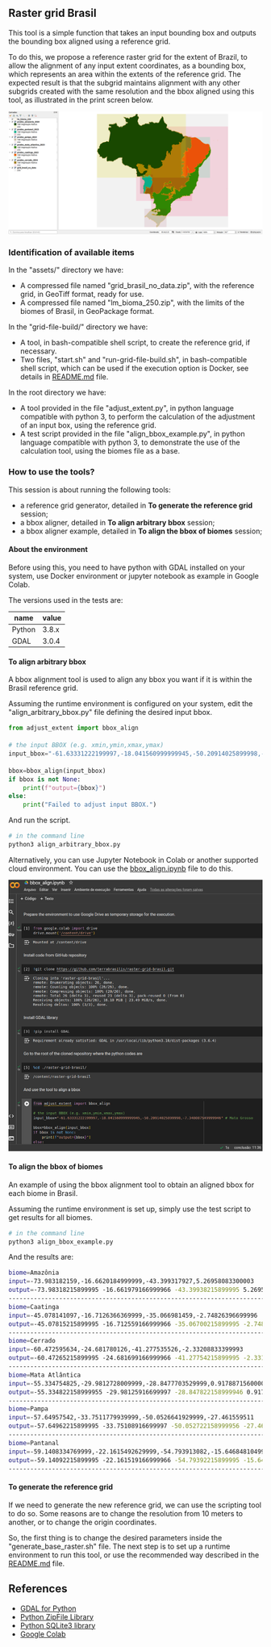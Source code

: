 ## Raster grid Brasil

This tool is a simple function that takes an input bounding box and outputs the bounding box aligned using a reference grid.

To do this, we propose a reference raster grid for the extent of Brazil, to allow the alignment of any input extent coordinates, as a bounding box, which represents an area within the extents of the reference grid. The expected result is that the subgrid maintains alignment with any other subgrids created with the same resolution and the bbox aligned using this tool, as illustrated in the print screen below.

![image](assets/grid-brasil-and-biomes.png)


### Identification of available items

In the "assets/" directory we have:

 - A compressed file named "grid_brasil_no_data.zip", with the reference grid, in GeoTiff format, ready for use.
 - A compressed file named "lm_bioma_250.zip", with the limits of the biomes of Brasil, in GeoPackage format.

In the "grid-file-build/" directory we have:

 - A tool, in bash-compatible shell script, to create the reference grid, if necessary.
 - Two files, "start.sh" and "run-grid-file-build.sh", in bash-compatible shell script, which can be used if the execution option is Docker, see details in [README.md](grid-file-build/README.md) file.

In the root directory we have:

 - A tool provided in the file "adjust_extent.py", in python language compatible with python 3, to perform the calculation of the adjustment of an input box, using the reference grid.
 - A test script provided in the file "align_bbox_example.py", in python language compatible with python 3, to demonstrate the use of the calculation tool, using the biomes file as a base.


### How to use the tools?

This session is about running the following tools:

 - a reference grid generator, detailed in **To generate the reference grid** session;
 - a bbox aligner, detailed in **To align arbitrary bbox** session;
 - a bbox aligner example, detailed in **To align the bbox of biomes** session;


#### About the environment


Before using this, you need to have python with GDAL installed on your system, use Docker environment or jupyter notebook as example in Google Colab.

The versions used in the tests are:

| name | value |
|------|-------|
| Python | 3.8.x |
| GDAL | 3.0.4 |


#### To align arbitrary bbox

A bbox alignment tool is used to align any bbox you want if it is within the Brasil reference grid.

Assuming the runtime environment is configured on your system, edit the "align_arbitrary_bbox.py" file defining the desired input bbox.

```py
from adjust_extent import bbox_align

# the input BBOX (e.g. xmin,ymin,xmax,ymax)
input_bbox="-61.63331222199997,-18.041560999999945,-50.20914025899998,-7.348087549999946" # Mato Grosso

bbox=bbox_align(input_bbox)
if bbox is not None:
    print(f"output={bbox}")
else:
    print("Failed to adjust input BBOX.")
```

And run the script.

```sh
# in the command line
python3 align_arbitrary_bbox.py
```

Alternatively, you can use Jupyter Notebook in Colab or another supported cloud environment. You can use the [bbox_align.ipynb](bbox_align.ipynb) file to do this.

![image](assets/colab-result.png)

#### To align the bbox of biomes

An example of using the bbox alignment tool to obtain an aligned bbox for each biome in Brasil.

Assuming the runtime environment is set up, simply use the test script to get results for all biomes.

```sh
# in the command line
python3 align_bbox_example.py
```

And the results are:

```sh
biome=Amazônia
input=-73.983182159,-16.6620184999999,-43.399317927,5.26958083300003
output=-73.98318215899995 -16.661979166999966 -43.39938215899995 5.269580833000035
----------------------------------------------------------------------------------------------------
biome=Caatinga
input=-45.078141097,-16.7126366369999,-35.066981459,-2.74826396699996
output=-45.07815215899995 -16.712559166999966 -35.06700215899995 -2.7482491669999654
----------------------------------------------------------------------------------------------------
biome=Cerrado
input=-60.472595634,-24.681780126,-41.277535526,-2.33208833399993
output=-60.47265215899995 -24.681699166999966 -41.27754215899995 -2.3319991669999656
----------------------------------------------------------------------------------------------------
biome=Mata Atlântica
input=-55.334754825,-29.9812728009999,-28.8477703529999,0.91788715600007
output=-55.334822158999955 -29.98125916699997 -28.847822158999946 0.9179008330000347
----------------------------------------------------------------------------------------------------
biome=Pampa
input=-57.64957542,-33.7511779939999,-50.0526641929999,-27.461559511
output=-57.64962215899995 -33.75108916699997 -50.052722158999956 -27.461529166999966
----------------------------------------------------------------------------------------------------
biome=Pantanal
input=-59.1408334769999,-22.1615492629999,-54.793913082,-15.6468481049999
output=-59.14092215899995 -22.161519166999966 -54.79392215899995 -15.646779166999966
----------------------------------------------------------------------------------------------------
```

#### To generate the reference grid

If we need to generate the new reference grid, we can use the scripting tool to do so. Some reasons are to change the resolution from 10 meters to another, or to change the origin coordinates.

So, the first thing is to change the desired parameters inside the "generate_base_raster.sh" file.
The next step is to set up a runtime environment to run this tool, or use the recommended way described in the [README.md](grid-file-build/README.md) file.


## References

 - [GDAL for Python](https://pypi.org/project/GDAL/)
 - [Python ZipFile Library](https://docs.python.org/3.10/library/zipfile.html)
 - [Python SQLite3 library](https://docs.python.org/3.10/library/sqlite3.html)
 - [Google Colab](https://colab.research.google.com/)